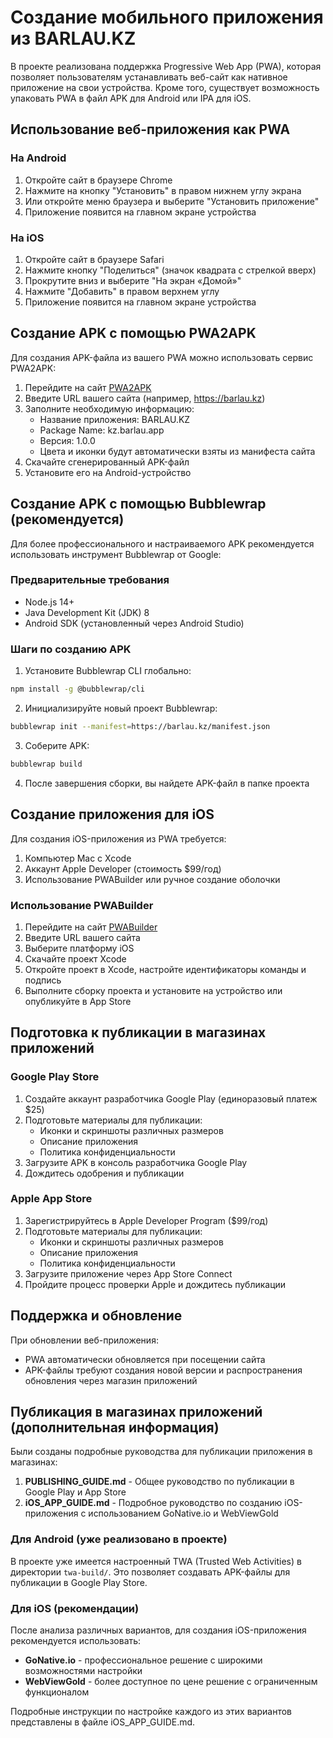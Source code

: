 # Создание мобильного приложения из BARLAU.KZ

В проекте реализована поддержка Progressive Web App (PWA), которая позволяет пользователям устанавливать веб-сайт как нативное приложение на свои устройства. Кроме того, существует возможность упаковать PWA в файл APK для Android или IPA для iOS.

## Использование веб-приложения как PWA

### На Android
1. Откройте сайт в браузере Chrome
2. Нажмите на кнопку "Установить" в правом нижнем углу экрана
3. Или откройте меню браузера и выберите "Установить приложение"
4. Приложение появится на главном экране устройства

### На iOS
1. Откройте сайт в браузере Safari
2. Нажмите кнопку "Поделиться" (значок квадрата с стрелкой вверх)
3. Прокрутите вниз и выберите "На экран «Домой»"
4. Нажмите "Добавить" в правом верхнем углу
5. Приложение появится на главном экране устройства

## Создание APK с помощью PWA2APK

Для создания APK-файла из вашего PWA можно использовать сервис PWA2APK:

1. Перейдите на сайт [PWA2APK](https://www.pwa2apk.com/)
2. Введите URL вашего сайта (например, https://barlau.kz)
3. Заполните необходимую информацию:
   - Название приложения: BARLAU.KZ
   - Package Name: kz.barlau.app
   - Версия: 1.0.0
   - Цвета и иконки будут автоматически взяты из манифеста сайта
4. Скачайте сгенерированный APK-файл
5. Установите его на Android-устройство

## Создание APK с помощью Bubblewrap (рекомендуется)

Для более профессионального и настраиваемого APK рекомендуется использовать инструмент Bubblewrap от Google:

### Предварительные требования
- Node.js 14+
- Java Development Kit (JDK) 8
- Android SDK (установленный через Android Studio)

### Шаги по созданию APK
1. Установите Bubblewrap CLI глобально:
```bash
npm install -g @bubblewrap/cli
```

2. Инициализируйте новый проект Bubblewrap:
```bash
bubblewrap init --manifest=https://barlau.kz/manifest.json
```

3. Соберите APK:
```bash
bubblewrap build
```

4. После завершения сборки, вы найдете APK-файл в папке проекта

## Создание приложения для iOS

Для создания iOS-приложения из PWA требуется:

1. Компьютер Mac с Xcode
2. Аккаунт Apple Developer (стоимость $99/год)
3. Использование PWABuilder или ручное создание оболочки

### Использование PWABuilder

1. Перейдите на сайт [PWABuilder](https://www.pwabuilder.com/)
2. Введите URL вашего сайта
3. Выберите платформу iOS
4. Скачайте проект Xcode
5. Откройте проект в Xcode, настройте идентификаторы команды и подпись
6. Выполните сборку проекта и установите на устройство или опубликуйте в App Store

## Подготовка к публикации в магазинах приложений

### Google Play Store
1. Создайте аккаунт разработчика Google Play (единоразовый платеж $25)
2. Подготовьте материалы для публикации:
   - Иконки и скриншоты различных размеров
   - Описание приложения
   - Политика конфиденциальности
3. Загрузите APK в консоль разработчика Google Play
4. Дождитесь одобрения и публикации

### Apple App Store
1. Зарегистрируйтесь в Apple Developer Program ($99/год)
2. Подготовьте материалы для публикации:
   - Иконки и скриншоты различных размеров
   - Описание приложения
   - Политика конфиденциальности
3. Загрузите приложение через App Store Connect
4. Пройдите процесс проверки Apple и дождитесь публикации

## Поддержка и обновление

При обновлении веб-приложения:
- PWA автоматически обновляется при посещении сайта
- APK-файлы требуют создания новой версии и распространения обновления через магазин приложений 

## Публикация в магазинах приложений (дополнительная информация)

Были созданы подробные руководства для публикации приложения в магазинах:

1. **PUBLISHING_GUIDE.md** - Общее руководство по публикации в Google Play и App Store
2. **iOS_APP_GUIDE.md** - Подробное руководство по созданию iOS-приложения с использованием GoNative.io и WebViewGold

### Для Android (уже реализовано в проекте)
В проекте уже имеется настроенный TWA (Trusted Web Activities) в директории `twa-build/`. Это позволяет создавать APK-файлы для публикации в Google Play Store.

### Для iOS (рекомендации)
После анализа различных вариантов, для создания iOS-приложения рекомендуется использовать:
- **GoNative.io** - профессиональное решение с широкими возможностями настройки
- **WebViewGold** - более доступное по цене решение с ограниченным функционалом

Подробные инструкции по настройке каждого из этих вариантов представлены в файле iOS_APP_GUIDE.md. 